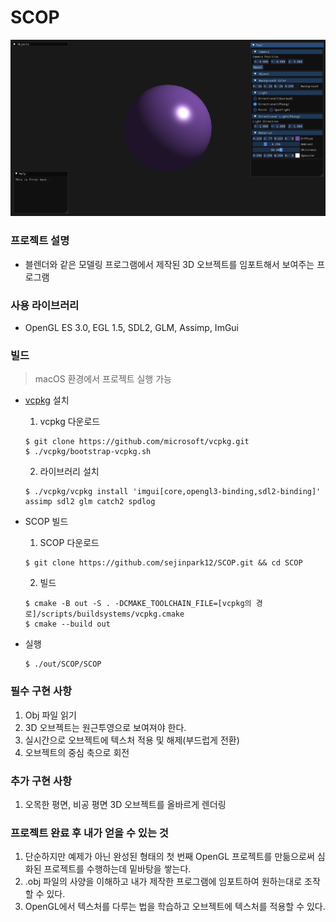 # SCOP

![SCOP](./blog/images/SCOP.png)

### 프로젝트 설명
- 블렌더와 같은 모델링 프로그램에서 제작된 3D 오브젝트를 임포트해서 보여주는 프로그램

### 사용 라이브러리
- OpenGL ES 3.0, EGL 1.5, SDL2, GLM, Assimp, ImGui

### 빌드

> macOS 환경에서 프로젝트 실행 가능

- [vcpkg](https://github.com/microsoft/vcpkg) 설치

  1. vcpkg 다운로드
    ```
    $ git clone https://github.com/microsoft/vcpkg.git
    $ ./vcpkg/bootstrap-vcpkg.sh
    ```

  2. 라이브러리 설치
    ```
    $ ./vcpkg/vcpkg install 'imgui[core,opengl3-binding,sdl2-binding]' assimp sdl2 glm catch2 spdlog
    ```

- SCOP 빌드
  1. SCOP 다운로드
    ```
    $ git clone https://github.com/sejinpark12/SCOP.git && cd SCOP
    ```

  2. 빌드
    ```
    $ cmake -B out -S . -DCMAKE_TOOLCHAIN_FILE=[vcpkg의 경로]/scripts/buildsystems/vcpkg.cmake
    $ cmake --build out
    ```

- 실행
    ```
    $ ./out/SCOP/SCOP
    ```

### 필수 구현 사항
1. Obj 파일 읽기
1. 3D 오브젝트는 원근투영으로 보여져야 한다.
2. 실시간으로 오브젝트에 텍스처 적용 및 해제(부드럽게 전환)
3. 오브젝트의 중심 축으로 회전

### 추가 구현 사항
1. 오목한 평면, 비공 평면 3D 오브젝트를 올바르게 렌더링

### 프로젝트 완료 후 내가 얻을 수 있는 것
1. 단순하지만 예제가 아닌 완성된 형태의 첫 번째 OpenGL 프로젝트를 만듦으로써 심화된 프로젝트를 수행하는데 밑바탕을 쌓는다.
2. .obj 파일의 사양을 이해하고 내가 제작한 프로그램에 임포트하여 원하는대로 조작할 수 있다.
3. OpenGL에서 텍스처를 다루는 법을 학습하고 오브젝트에 텍스처를 적용할 수 있다.
